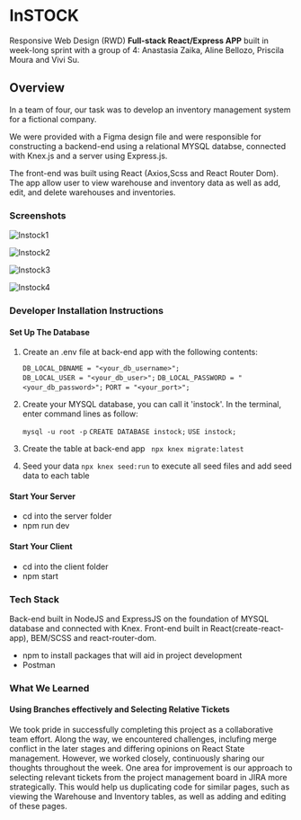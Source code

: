 # InSTOCK

Responsive Web Design (RWD) **Full-stack React/Express APP** built in week-long sprint with a group of 4: Anastasia Zaika, Aline Bellozo, Priscila Moura and Vivi Su.

## Overview

In a team of four, our task was to develop an inventory management system for a fictional company. 

We were provided with a Figma design file and were responsible for constructing a backend-end using a relational MYSQL databse, connected with Knex.js and a server using Express.js.

The front-end was built using React (Axios,Scss and React Router Dom). The app allow user to view warehouse and inventory data as well as add, edit, and delete warehouses and inventories.

### Screenshots

![Instock1](https://github.com/vivi-su/instock-colwood/assets/81454201/a6c918d9-8053-4515-8a16-3ed31e51ec35)

![Instock2](https://github.com/vivi-su/instock-colwood/assets/81454201/9cd292a5-9b4b-4ba4-9044-363ef19ab249)

![Instock3](https://github.com/vivi-su/instock-colwood/assets/81454201/5db22376-6251-4d97-accf-3d0c213b59b8)

![Instock4](https://github.com/vivi-su/instock-colwood/assets/81454201/edebe93c-a88b-4060-bf5f-dfd5d97c9858)

### Developer Installation Instructions

#### Set Up The Database

1. Create an .env file at back-end app with the following contents:

   
   `DB_LOCAL_DBNAME = "<your_db_username>";`<br>
   `DB_LOCAL_USER = "<your_db_user>";`
   `DB_LOCAL_PASSWORD = "<your_db_password>";`
   `PORT = "<your_port>";`
   

3. Create your MYSQL database, you can call it 'instock'.
   In the terminal, enter command lines as follow:
   
   `mysql -u root -p`
   `CREATE DATABASE instock;`
   `USE instock;`
   
5. Create the table at back-end app
   ` npx knex migrate:latest`
   
7. Seed your data
   `npx knex seed:run` to execute all seed files and add seed data to each table

#### Start Your Server
- cd into the server folder
- npm run dev

#### Start Your Client
- cd into the client folder
- npm start

### Tech Stack
Back-end built in NodeJS and ExpressJS on the foundation of MYSQL database and connected with Knex.
Front-end built in React(create-react-app), BEM/SCSS and react-router-dom.
* npm to install packages that will aid in project development
* Postman

### What We Learned
#### Using Branches effectively and Selecting Relative Tickets 
We took pride in successfully completing this project as a collaborative team effort. Along the way, we encountered challenges, inclufing merge conflict in the later stages and differing opinions on React State management. However, we worked closely, continuously sharing our thoughts throughout the week. One area for improvement is our approach to selecting relevant tickets from the project management board in JIRA more strategically. This would help us duplicating code for similar pages, such as viewing the Warehouse and Inventory tables, as well as adding and editing of these pages.
